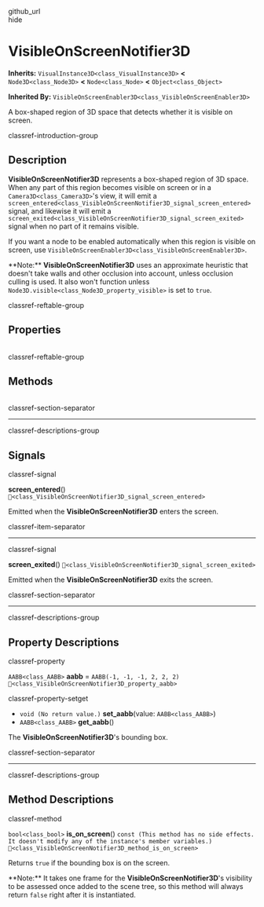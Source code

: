 github\_url  
hide

# VisibleOnScreenNotifier3D

**Inherits:** `VisualInstance3D<class_VisualInstance3D>` **&lt;**
`Node3D<class_Node3D>` **&lt;** `Node<class_Node>` **&lt;**
`Object<class_Object>`

**Inherited By:**
`VisibleOnScreenEnabler3D<class_VisibleOnScreenEnabler3D>`

A box-shaped region of 3D space that detects whether it is visible on
screen.

classref-introduction-group

## Description

**VisibleOnScreenNotifier3D** represents a box-shaped region of 3D
space. When any part of this region becomes visible on screen or in a
`Camera3D<class_Camera3D>`'s view, it will emit a
`screen_entered<class_VisibleOnScreenNotifier3D_signal_screen_entered>`
signal, and likewise it will emit a
`screen_exited<class_VisibleOnScreenNotifier3D_signal_screen_exited>`
signal when no part of it remains visible.

If you want a node to be enabled automatically when this region is
visible on screen, use
`VisibleOnScreenEnabler3D<class_VisibleOnScreenEnabler3D>`.

\*\*Note:\*\* **VisibleOnScreenNotifier3D** uses an approximate
heuristic that doesn't take walls and other occlusion into account,
unless occlusion culling is used. It also won't function unless
`Node3D.visible<class_Node3D_property_visible>` is set to `true`.

classref-reftable-group

## Properties

<table>
<tbody>
<tr>
</tr>
</tbody>
</table>

classref-reftable-group

## Methods

<table>
<tbody>
<tr>
</tr>
</tbody>
</table>

classref-section-separator

------------------------------------------------------------------------

classref-descriptions-group

## Signals

classref-signal

**screen\_entered**()
`🔗<class_VisibleOnScreenNotifier3D_signal_screen_entered>`

Emitted when the **VisibleOnScreenNotifier3D** enters the screen.

classref-item-separator

------------------------------------------------------------------------

classref-signal

**screen\_exited**()
`🔗<class_VisibleOnScreenNotifier3D_signal_screen_exited>`

Emitted when the **VisibleOnScreenNotifier3D** exits the screen.

classref-section-separator

------------------------------------------------------------------------

classref-descriptions-group

## Property Descriptions

classref-property

`AABB<class_AABB>` **aabb** = `AABB(-1, -1, -1, 2, 2, 2)`
`🔗<class_VisibleOnScreenNotifier3D_property_aabb>`

classref-property-setget

-   `void (No return value.)` **set\_aabb**(value: `AABB<class_AABB>`)
-   `AABB<class_AABB>` **get\_aabb**()

The **VisibleOnScreenNotifier3D**'s bounding box.

classref-section-separator

------------------------------------------------------------------------

classref-descriptions-group

## Method Descriptions

classref-method

`bool<class_bool>` **is\_on\_screen**()
`const (This method has no side effects. It doesn't modify any of the instance's member variables.)`
`🔗<class_VisibleOnScreenNotifier3D_method_is_on_screen>`

Returns `true` if the bounding box is on the screen.

\*\*Note:\*\* It takes one frame for the **VisibleOnScreenNotifier3D**'s
visibility to be assessed once added to the scene tree, so this method
will always return `false` right after it is instantiated.

